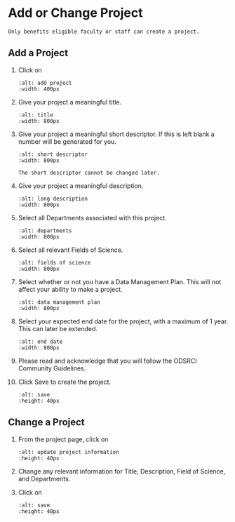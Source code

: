 # Add or Change Project

```{note}
Only benefits eligible faculty or staff can create a project.
```

## Add a Project

1. Click on

    ```{image} ../images/CF/add_change_project/add_project.png
    :alt: add project
    :width: 400px
    ```

2. Give your project a meaningful title.

    ```{image} ../images/CF/add_change_project/title.png
    :alt: title
    :width: 800px
    ```

3. Give your project a meaningful short descriptor. If this is left blank a number will be generated for you.

    ```{image} ../images/CF/add_change_project/short_desc.png
    :alt: short descriptor
    :width: 800px
    ```

    ```{warning}
    The short descriptor cannot be changed later.
    ```

4. Give your project a meaningful description.

    ```{image} ../images/CF/add_change_project/description.png
    :alt: long description
    :width: 800px
    ```

5. Select all Departments associated with this project.

    ```{image} ../images/CF/add_change_project/departments.png
    :alt: departments
    :width: 800px
    ```

6. Select all relevant Fields of Science.

    ```{image} 
    :alt: fields of science
    :width: 800px
    ```

7. Select whether or not you have a Data Management Plan. This will not affect your ability to make a project.

    ```{image} ../images/CF/add_change_project/dmp.png
    :alt: data management plan
    :width: 800px
    ```

8. Select your expected end date for the project, with a maximum of 1 year. This can later be extended.

    ```{image} ../images/CF/add_change_project/end_date.png
    :alt: end date
    :width: 800px
    ```

9. Please read and acknowledge that you will follow the ODSRCI Community Guidelines.

10. Click Save to create the project.

    ```{image} ../images/CF/add_change_project/save.png
    :alt: save
    :height: 40px
    ```

## Change a Project

1. From the project page, click on

    ```{image} ../images/CF/add_change_project/update_project.png
    :alt: update project information
    :height: 40px
    ```

2. Change any relevant information for Title, Description, Field of Science, and Departments.

3. Click on

    ```{image} ../images/CF/add_change_project/save.png
    :alt: save
    :height: 40px
    ```